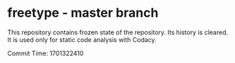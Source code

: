 # freetype - master branch

This repository contains frozen state of the repository.
Its history is cleared. It is used only for static code
analysis with Codacy.

Commit Time: 1701322410